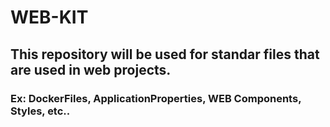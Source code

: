 # WEB-KIT

## This repository will be used for standar files that are used in web projects. 

### Ex: DockerFiles, ApplicationProperties, WEB Components, Styles, etc..
